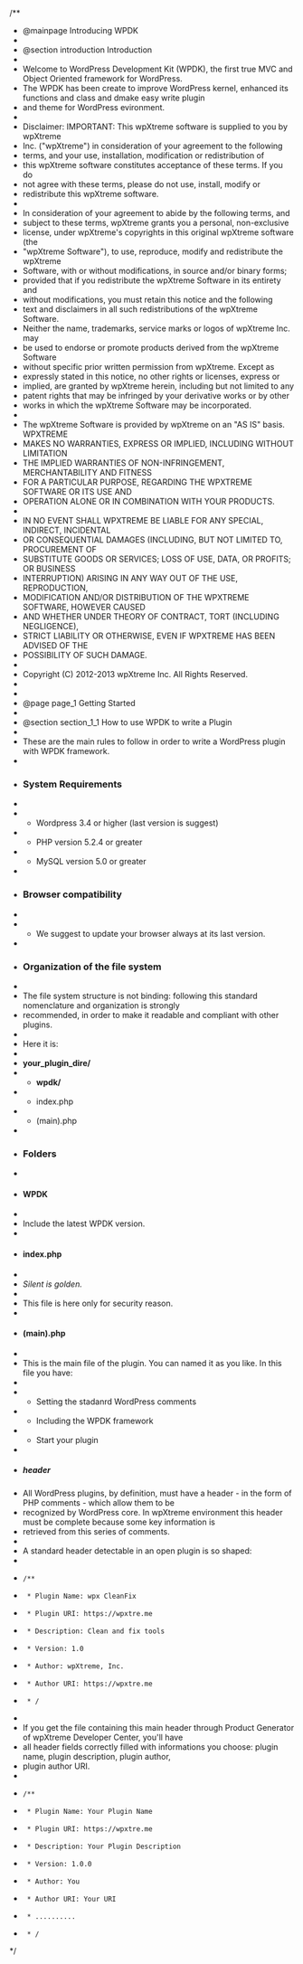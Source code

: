 /**
 * @mainpage   Introducing WPDK
 *
 * @section    introduction Introduction
 *
 * Welcome to WordPress Development Kit (WPDK), the first true MVC and Object Oriented framework for WordPress.
 * The WPDK has been create to improve WordPress kernel, enhanced its functions and class and dmake easy write plugin
 * and theme for WordPress evironment.
 *
 * Disclaimer: IMPORTANT: This wpXtreme software is supplied to you by wpXtreme
 * Inc. ("wpXtreme") in consideration of your agreement to the following
 * terms, and your use, installation, modification or redistribution of
 * this wpXtreme software constitutes acceptance of these terms.  If you do
 * not agree with these terms, please do not use, install, modify or
 * redistribute this wpXtreme software.
 *
 * In consideration of your agreement to abide by the following terms, and
 * subject to these terms, wpXtreme grants you a personal, non-exclusive
 * license, under wpXtreme's copyrights in this original wpXtreme software (the
 * "wpXtreme Software"), to use, reproduce, modify and redistribute the wpXtreme
 * Software, with or without modifications, in source and/or binary forms;
 * provided that if you redistribute the wpXtreme Software in its entirety and
 * without modifications, you must retain this notice and the following
 * text and disclaimers in all such redistributions of the wpXtreme Software.
 * Neither the name, trademarks, service marks or logos of wpXtreme Inc. may
 * be used to endorse or promote products derived from the wpXtreme Software
 * without specific prior written permission from wpXtreme.  Except as
 * expressly stated in this notice, no other rights or licenses, express or
 * implied, are granted by wpXtreme herein, including but not limited to any
 * patent rights that may be infringed by your derivative works or by other
 * works in which the wpXtreme Software may be incorporated.
 *
 * The wpXtreme Software is provided by wpXtreme on an "AS IS" basis. WPXTREME
 * MAKES NO WARRANTIES, EXPRESS OR IMPLIED, INCLUDING WITHOUT LIMITATION
 * THE IMPLIED WARRANTIES OF NON-INFRINGEMENT, MERCHANTABILITY AND FITNESS
 * FOR A PARTICULAR PURPOSE, REGARDING THE WPXTREME SOFTWARE OR ITS USE AND
 * OPERATION ALONE OR IN COMBINATION WITH YOUR PRODUCTS.
 *
 * IN NO EVENT SHALL WPXTREME BE LIABLE FOR ANY SPECIAL, INDIRECT, INCIDENTAL
 * OR CONSEQUENTIAL DAMAGES (INCLUDING, BUT NOT LIMITED TO, PROCUREMENT OF
 * SUBSTITUTE GOODS OR SERVICES; LOSS OF USE, DATA, OR PROFITS; OR BUSINESS
 * INTERRUPTION) ARISING IN ANY WAY OUT OF THE USE, REPRODUCTION,
 * MODIFICATION AND/OR DISTRIBUTION OF THE WPXTREME SOFTWARE, HOWEVER CAUSED
 * AND WHETHER UNDER THEORY OF CONTRACT, TORT (INCLUDING NEGLIGENCE),
 * STRICT LIABILITY OR OTHERWISE, EVEN IF WPXTREME HAS BEEN ADVISED OF THE
 * POSSIBILITY OF SUCH DAMAGE.
 *
 * Copyright (C) 2012-2013 wpXtreme Inc. All Rights Reserved.
 *
 *
 * @page            page_1 Getting Started
 *
 * @section         section_1_1 How to use WPDK to write a Plugin
 *
 * These are the main rules to follow in order to write a WordPress plugin with WPDK framework.
 *
 * ### System Requirements
 *
 * * Wordpress 3.4 or higher (last version is suggest)
 * * PHP version 5.2.4 or greater
 * * MySQL version 5.0 or greater
 *
 * ### Browser compatibility
 *
 * * We suggest to update your browser always at its last version.
 *
 * ### Organization of the file system
 *
 * The file system structure is not binding: following this standard nomenclature and organization is strongly
 * recommended, in order to make it readable and compliant with other plugins.
 *
 * Here it is:
 *
 * **your_plugin_dire/**
 * * **wpdk/**
 * * index.php
 * * (main).php
 *
 * ### Folders
 *
 * #### WPDK
 *
 * Include the latest WPDK version.
 *
 * #### index.php
 *
 * _Silent is golden._
 *
 * This file is here only for security reason.
 *
 * #### (main).php
 *
 * This is the main file of the plugin. You can named it as you like. In this file you have:
 *
 * * Setting the stadanrd WordPress comments
 * * Including the WPDK framework
 * * Start your plugin
 *
 * ##### header
 * All WordPress plugins, by definition, must have a header - in the form of PHP comments - which allow them to be
 * recognized by WordPress core. In wpXtreme environment this header must be complete because some key information is
 * retrieved from this series of comments.
 *
 * A standard header detectable in an open plugin is so shaped:
 *
 *     /**
 *      * Plugin Name: wpx CleanFix
 *      * Plugin URI: https://wpxtre.me
 *      * Description: Clean and fix tools
 *      * Version: 1.0
 *      * Author: wpXtreme, Inc.
 *      * Author URI: https://wpxtre.me
 *      * /
 *
 * If you get the file containing this main header through Product Generator of wpXtreme Developer Center, you'll have
 * all header fields correctly filled with informations you choose: plugin name, plugin description, plugin author,
 * plugin author URI.
 *
 *     /**
 *      * Plugin Name: Your Plugin Name
 *      * Plugin URI: https://wpxtre.me
 *      * Description: Your Plugin Description
 *      * Version: 1.0.0
 *      * Author: You
 *      * Author URI: Your URI
 *      * ..........
 *      * /
 */
